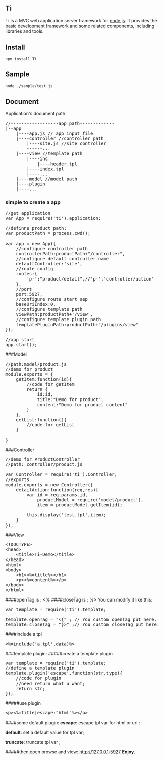 ## Ti
Ti is a MVC web application server framework for [node.js](http://nodejs.org).
It provides the basic development framework and some related components, including libraries and tools. 

## Install
    npm install Ti
## Sample
	node ./sample/test.js
## Document

Application's document path
<pre>
//------------------app path-------------
|--app
    |----app.js // app input file
    |----controller //controller path
        |----site.js //site controller
        ------...
    |----view //template path
        |----inc
            |----header.tpl
        |----index.tpl
        |----...
    |----model //model path
    |----plugin
    |----...
</pre>
### simple to create a app

<pre>
//get application
var App = require('ti').application;

//definne product path;
var productPath = process.cwd();

var app = new App({
	//configure controller path
	controllerPath:productPath+"/controller",
	//configure default controller name
	defaultController:'site',
	//route config
	routes:{
		'p-':"product/detail",//'p-','controller/action'
	},
	//port
	port:5927,
	//configure route start sep
	baseUriIndex:0,
	//configure template path
	viewPath:productPath+'/view',
	//configure template plugin path
	templatePluginPath:productPath+"/plugins/view"
});

//app start
app.start();
</pre>	

###Model
<pre>
//path:model/product.js
//demo for product
module.exports = {
	getItem:function(id){
		//code for getItem
		return {
			id:id,
			title:"Demo for product",
			content:"Demo for product content"
		}
	},
	getList:function(){
		//code for getList
	}

}
</pre>

###Controller

<pre>
//demo for ProductController
//path: controller/product.js

var Controller = require('ti').Controller;
//exports
module.exports = new Controller({
	detailAction:function(req,res){
		var id = req.params.id,
			productModel = require('model/product'),
			item = productModel.getItem(id);

		this.display('test.tpl',item);
	}		
});
</pre>
###View
<pre>
&lt;!DOCTYPE&gt;
&lt;head&gt;
	&lt;title>Ti-Demo&lt;/title&gt;
&lt;/head&gt;
&lt;html&gt;
&lt;body&gt;
	&lt;h1&gt;&lt;%=title%&gt;&lt;/h1&gt;
	&lt;p&gt;&lt;%=content%&gt;&lt;/p&gt;
&lt;/body&gt;
&lt;/html&gt;
</pre>

####openTag is : <% 
####closeTag is : %> 
You can modify it like this:
<pre>
var template = require('ti').template;

template.openTag = "<{" ; // You custom openTag put here.
template.closeTag = "}>" ;// You custom closeTag put here.
</pre>
####include a tpl
<pre>
&lt;%=include('a.tpl',data)%&gt;
</pre>
###template plugin:
#####create a template plugin
<pre>
var template = require('ti').template;
//define a template plugin
template.plugin('escape',function(str,type){
	//code for plugin
	//need return what u want;
	return str;
});
</pre>
#####use plugin
<pre>
&lt;p&gt;&lt;%=title|escape:"html"%&gt;&lt;/p&gt;
</pre>
####some default plugin:
<b>escape</b>: escape tpl var for html or url :    

<b>default</b>: set a default value for tpl var;    

<b>truncate</b>: truncate tpl var ;    

#####then,open browse and view: http://127.0.0.1:5927
<b>Enjoy.</b>
